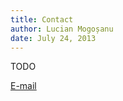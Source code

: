 ```yaml
---
title: Contact
author: Lucian Mogoșanu
date: July 24, 2013
---
```


TODO

[E-mail][1]

[1]: /images/email.png
